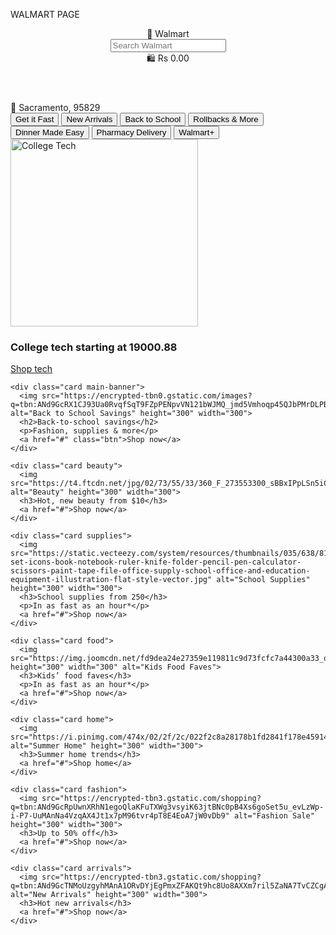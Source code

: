   WALMART PAGE
<!DOCTYPE html>
<html lang="en">
<head>
  <meta charset="UTF-8" />
  <meta name="viewport" content="width=device-width, initial-scale=1.0"/>
  <title>Walmart Back to School</title>
  <link rel="stylesheet" href="styles.css"/>
</head>
<body>

  <header class="navbar">
    <div class="logo">🛒 Walmart</div>
    <input type="text" class="search-bar" placeholder="Search Walmart"/>
    <div class="cart">🛍️ Rs 0.00</div>
  </header>

  <section class="location-bar">
    <span>📍 Sacramento, 95829</span>
  </section>

  <nav class="menu">
    <button>Get it Fast</button>
    <button>New Arrivals</button>
    <button>Back to School</button>
    <button>Rollbacks & More</button>
    <button>Dinner Made Easy</button>
    <button>Pharmacy Delivery</button>
    <button>Walmart+</button>
  </nav>

  <main class="grid-container">
    <div class="card tech">
      <img src="https://encrypted-tbn0.gstatic.com/images?q=tbn:ANd9GcQkbKRGbmbJL8Wr6rk-4O-7xx_sYpuufOyF-A&s" alt="College Tech" height="300" width="300">
      <h3>College tech starting at 19000.88</h3>
      <a href="#">Shop tech</a>
    </div>

    <div class="card main-banner">
      <img src="https://encrypted-tbn0.gstatic.com/images?q=tbn:ANd9GcRX1CJ93Ua0RvqfSqT9FZpPENpvVN121bWJMQ_jmd5Vmhoqp45QJbPMrDLPBJBvkk_TXK8&usqp=CAU" alt="Back to School Savings" height="300" width="300">
      <h2>Back-to-school savings</h2>
      <p>Fashion, supplies & more</p>
      <a href="#" class="btn">Shop now</a>
    </div>

    <div class="card beauty">
      <img src="https://t4.ftcdn.net/jpg/02/73/55/33/360_F_273553300_sBBxIPpLSn5iC5vC8FwzFh6BJDKvUeaC.jpg" alt="Beauty" height="300" width="300">
      <h3>Hot, new beauty from $10</h3>
      <a href="#">Shop now</a>
    </div>

    <div class="card supplies">
      <img src="https://static.vecteezy.com/system/resources/thumbnails/035/638/813/small/stationery-set-icons-book-notebook-ruler-knife-folder-pencil-pen-calculator-scissors-paint-tape-file-office-supply-school-office-and-education-equipment-illustration-flat-style-vector.jpg" alt="School Supplies" height="300" width="300">
      <h3>School supplies from 250</h3>
      <p>In as fast as an hour*</p>
      <a href="#">Shop now</a>
    </div>

    <div class="card food">
      <img src="https://img.joomcdn.net/fd9dea24e27359e119811c9d73fcfc7a44300a33_original.jpeg" height="300" width="300" alt="Kids Food Faves">
      <h3>Kids’ food faves</h3>
      <p>In as fast as an hour*</p>
      <a href="#">Shop now</a>
    </div>

    <div class="card home">
      <img src="https://i.pinimg.com/474x/02/2f/2c/022f2c8a28178b1fd2841f178e45914a.jpg" alt="Summer Home" height="300" width="300">
      <h3>Summer home trends</h3>
      <a href="#">Shop home</a>
    </div>

    <div class="card fashion">
      <img src="https://encrypted-tbn3.gstatic.com/shopping?q=tbn:ANd9GcRpUwnXRhN1egoQlaKFuTXWg3vsyiK63jtBNc0pB4Xs6goSet5u_evLzWp-i-P7-UuMAnNa4VzqAX4Jt1x7pM96tvr4pT8E4EoA7jW0vDb9" alt="Fashion Sale" height="300" width="300">
      <h3>Up to 50% off</h3>
      <a href="#">Shop now</a>
    </div>

    <div class="card arrivals">
      <img src="https://encrypted-tbn3.gstatic.com/shopping?q=tbn:ANd9GcTNMoUzgyhMAnA1ORvDYjEgPmxZFAKQt9hc8Uo8AXXm7ril5ZaNA7TvCZCgAiet8wm1Ciwp5lGS0gThWt7Vz_7W30pLqG3VYp6KwbIUAvTT2shq6axAI0ym" alt="New Arrivals" height="300" width="300">
      <h3>Hot new arrivals</h3>
      <a href="#">Shop now</a>
    </div>
  </main>

</body>
</html>
